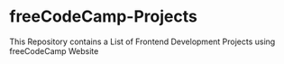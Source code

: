 # freeCodeCamp-Projects
This Repository contains a List of Frontend Development Projects using freeCodeCamp Website
